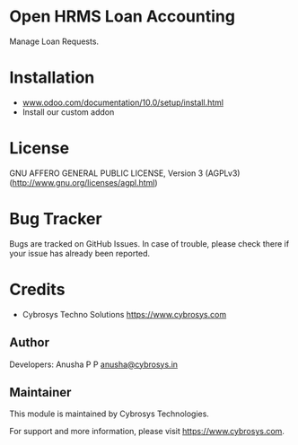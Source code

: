 Open HRMS Loan Accounting
=========================

Manage Loan Requests.


Installation
============
- www.odoo.com/documentation/10.0/setup/install.html
- Install our custom addon

License
=======
GNU AFFERO GENERAL PUBLIC LICENSE, Version 3 (AGPLv3)
(http://www.gnu.org/licenses/agpl.html)

Bug Tracker
===========
Bugs are tracked on GitHub Issues. In case of trouble, please check there if your issue has already been reported.

Credits
=======
* Cybrosys Techno Solutions <https://www.cybrosys.com>

Author
------

Developers: Anusha P P <anusha@cybrosys.in>

Maintainer
----------

This module is maintained by Cybrosys Technologies.

For support and more information, please visit https://www.cybrosys.com.

